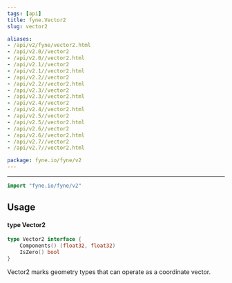 ```yaml
---
tags: [api]
title: fyne.Vector2
slug: vector2

aliases:
- /api/v2/fyne/vector2.html
- /api/v2.0//vector2
- /api/v2.0//vector2.html
- /api/v2.1//vector2
- /api/v2.1//vector2.html
- /api/v2.2//vector2
- /api/v2.2//vector2.html
- /api/v2.3//vector2
- /api/v2.3//vector2.html
- /api/v2.4//vector2
- /api/v2.4//vector2.html
- /api/v2.5//vector2
- /api/v2.5//vector2.html
- /api/v2.6//vector2
- /api/v2.6//vector2.html
- /api/v2.7//vector2
- /api/v2.7//vector2.html

package: fyne.io/fyne/v2
---
```



---
```go
import "fyne.io/fyne/v2"
```

## Usage

#### type Vector2

```go
type Vector2 interface {
	Components() (float32, float32)
	IsZero() bool
}
```

Vector2 marks geometry types that can operate as a coordinate vector.
